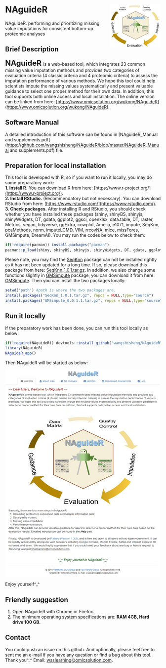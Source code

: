 # NAguideR<img src="NAguideR_logo.jpg" align="right" height="140" width="164"/>
NAguideR: performing and prioritizing missing value imputations for consistent bottom-up proteomic analyses

## Brief Description
**<font size='5'> NAguideR </font>** is a web-based tool, which integrates 23 common missing value imputation methods and provides two categories of evaluation criteria (4 classic criteria and 4 proteomic criteria) to assess the imputation performance of various methods. We hope this tool could help scientists impute the missing values systematically and present valuable guidance to select one proper method for their own data. In addition, this tool supports both online access and local installation. The online version can be linked from here: [https://www.omicsolution.org/wukong/NAguideR](https://www.omicsolution.org/wukong/NAguideR).

## Software Manual
A detailed introduction of this software can be found in [NAguideR_Manual and supplements.pdf](https://github.com/wangshisheng/NAguideR/blob/master/NAguideR_Manual and supplements.pdf) file.

## Preparation for local installation
This tool is developed with R, so if you want to run it locally, you may do some preparatory work:  
**1. Install R.** You can download R from here: [https://www.r-project.org/](https://www.r-project.org/).  
**2. Install RStudio.** (Recommendatory but not necessary). You can download RStudio from here: [https://www.rstudio.com/](https://www.rstudio.com/).  
**3. Check packages.** After installing R and RStudio, you should check whether you have installed these packages (shiny, shinyBS, shinyjs, shinyWidgets, DT, gdata, ggplot2, ggsci, openxlsx, data.table, DT, raster, Metrics, vegan, tidyverse, ggExtra, cowplot, Amelia, e1071, impute, SeqKnn, pcaMethods, norm, imputeLCMD, VIM, rrcovNA, mice, missFores, GMSimpute, DreamAI). You may run the codes below to check them:  

```r
if(!require(pacman)) install.packages("pacman")
pacman::p_load(shiny, shinyBS, shinyjs, shinyWidgets, DT, gdata, ggplot2, ggsci, openxlsx, data.table, DT, raster, Metrics, vegan, tidyverse, ggExtra, cowplot, Amelia, e1071, impute, SeqKnn, pcaMethods, norm, imputeLCMD, VIM, rrcovNA, mice, missFores, DreamAI)
```

Please note, you may find the [SeqKnn](https://github.com/cran/SeqKnn) package can not be installed rightly as it has not been updated for a long time. If so, please download this package from here: [SeqKnn_1.0.1.tar.gz](https://github.com/wangshisheng/NAguideR/blob/master/SeqKnn_1.0.1.tar.gz). In addition, we also change some functions slightly in [GMSimpute](https://cran.r-project.org/web/packages/GMSimpute/index.html) package, you can download it from here: [GMSimpute](https://github.com/wangshisheng/NAguideR/blob/master/GMSimpute_0.0.1.1.tar.gz). Then you can install the two packages locally:

```r
setwd('path') #path is where the two packages are.
install.packages("SeqKnn_1.0.1.tar.gz", repos = NULL,type="source")
install.packages("GMSimpute_0.0.1.1.tar.gz", repos = NULL,type="source")
```

## Run it locally
If the preparatory work has been done, you can run this tool locally as below:
```r
if(!require(NAguideR)) devtools::install_github("wangshisheng/NAguideR")
library(NAguideR)
NAguideR_app()
```

Then NAguideR will be started as below:

<img src="homepage.png" align="center" height="672" width="500"/>


Enjoy yourself^_^


## Friendly suggestion
1. Open NAguideR with Chrome or Firefox.
2. The minimum operating system specifications are: **RAM 4GB, Hard drive 100 GB.**


## Contact
You could push an issue on this github. And optionally, please feel free to sent me an e-mail if you have any question or find a bug about this tool. Thank you^_^
Email: wsslearning@omicsolution.com.

